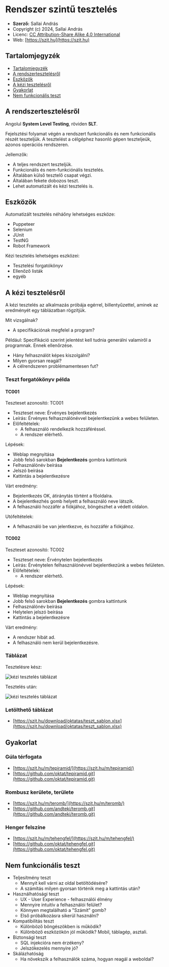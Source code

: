 # Rendszer szintű tesztelés

* **Szerző:** Sallai András
* Copyright (c) 2024, Sallai András
* Licenc: [CC Attribution-Share Alike 4.0 International](https://creativecommons.org/licenses/by-sa/4.0/)
* Web: [https://szit.hu](https://szit.hu)

## Tartalomjegyzék

* [Tartalomjegyzék](#tartalomjegyzék)
* [A rendszertesztelésről](#a-rendszertesztelésről)
* [Eszközök](#eszközök)
* [A kézi tesztelésről](#a-kézi-tesztelésről)
* [Gyakorlat](#gyakorlat)
* [Nem funkcionális teszt](#nem-funkcionális-teszt)

## A rendszertesztelésről

Angolul **System Level Testing**, röviden **SLT**.

Fejelsztési folyamat végén a rendszert funkcionális és nem funkcionális részét teszteljük. A tesztelést a célgéphez hasonló gépen teszteljeük, azonos operációs rendszeren.

Jellemzők:

* A teljes rendszert teszteljük.
* Funkcionális és nem-funkciónális tesztelés.
* Általában külső tesztelő csapat végzi.
* Általában fekete dobozos teszt.
* Lehet automatizált és kézi tesztelés is.

## Eszközök

Automatizált tesztelés néháőny lehetséges eszköze:

* Puppeteer
* Selenium
* JUnit
* TestNG
* Robot Framework

Kézi tesztelés lehetséges eszközei:

* Tesztelési forgatókönyv
* Ellenőző listák
* egyéb

## A kézi tesztelésről

A kézi tesztelés az alkalmazás próbája egérrel, billentyűzettel, aminek az eredményét egy táblázatban rögzítjük.

Mit vizsgálnak?

* A specifikációnak megfelel a program?

Például: Specifikáció szerint jelentést kell tudnia generálni valamiről a programnak. Ennek ellenőrzése.

* Hány felhasználót képes kiszolgálni?
* Milyen gyorsan reagál?
* A célrendszeren problémamentesen fut?

### Teszt forgatókönyv példa

#### TC001

Teszteset azonosító: TC001

* Teszteset neve: Érvényes bejelentkezés
* Leírás: Érvényes felhasználónévvel bejelentkezünk a webes felületen.
* Előfeltételek:
  * A felhasználó rendelkezik hozzáféréssel.
  * A rendszer elérhető.

Lépések:

* Weblap megnyitása
* Jobb felső sarokban **Bejelentkezés** gombra kattintunk
* Felhasználónév beírása
* Jelszó beírása
* Kattintás a bejelentkezésre

Várt eredmény:

* Bejelentkezés OK, átiránytás történt a főoldalra.
* A bejelentkezhés gomb helyett a felhasználó neve látszik.
* A felhasználó hozzáfér a fiókjához, böngészhet a védett oldalon.

Utófeltételek:

* A felhasználó be van jelentkezve, és hozzáfér a fiókjához.

#### TC002

Teszteset azonosító: TC002

* Teszteset neve: Érvénytelen bejelentkezés
* Leírás: Érvénytelen felhasználónévvel bejelentkezünk a webes felületen.
* Előfeltételek:
  * A rendszer elérhető.

Lépések:

* Weblap megnyitása
* Jobb felső sarokban **Bejelentkezés** gombra kattintunk
* Felhasználónév beírása
* Helytelen jelszó beírása
* Kattintás a bejelentkezésre

Várt eredmény:

* A rendszer hibát ad.
* A felhasználó nem kerül bejelentkezésre.

### Táblázat

Tesztelésre kész:

![kézi tesztelés táblázat](images/keziteszt_tablazat_01.png)

Tesztelés után:

![kézi tesztelés táblázat](images/keziteszt_tablazat_02.png)

### Letölthető táblázat

* [https://szit.hu/download/oktatas/teszt_sablon.xlsx](https://szit.hu/download/oktatas/teszt_sablon.xlsx)

## Gyakorlat

### Gúla térfogata

* [https://szit.hu/m/tepiramid/](https://szit.hu/m/tepiramid/)
* [https://github.com/oktat/tepiramid.git](https://github.com/oktat/tepiramid.git)

### Rombusz kerülete, területe

* [https://szit.hu/m/teromb/](https://szit.hu/m/teromb/)
* [https://github.com/andteki/teromb.git](https://github.com/andteki/teromb.git)

### Henger felszíne

* [https://szit.hu/m/tehengfel/](https://szit.hu/m/tehengfel/)
* [https://github.com/oktat/tehengfel.git](https://github.com/oktat/tehengfel.git)

## Nem funkcionális teszt

* Teljesítmény teszt
  * Mennyit kell várni az oldal betöltödésére?
  * A számítás milyen gyorsan történik meg a kattintás után?
* Használhatósági teszt
  * UX - User Experience - felhasználói élmény
  * Mennyire intuitív a felhasználói felület?
  * Könnyen megtalálható a "Számít" gomb?
  * Első próbálkozásra sikerül használni?
* Kompatibilitás teszt
  * Különböző böngészökben is működik?
  * Különböző eszközökön jól működik? Mobil, táblagép, asztali.
* Biztonsági teszt
  * SQL injekcióra nem érzékeny?
  * Jelszókezelés mennyire jó?
* Skálázhatóság
  * Ha növekszik a felhasználók száma, hogyan reagál a weboldal?
